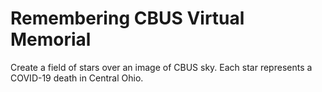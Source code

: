 # Remembering CBUS Virtual Memorial

Create a field of stars over an image of CBUS sky. Each star represents a COVID-19 death in Central Ohio.
